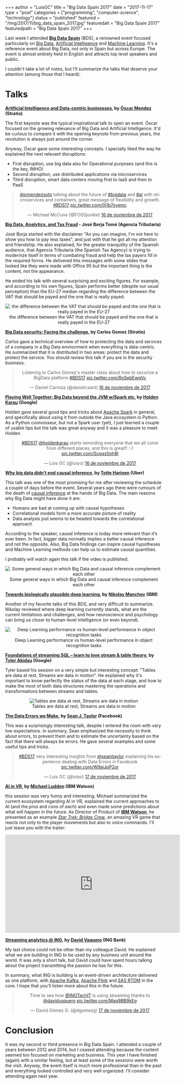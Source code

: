 +++
author = "LuisGC"
title = "Big Data Spain 2017"
date = "2017-11-17"
type = "post"
categories = ["programming", "computer-science", "technology"]
status = "published"
featured = "/img/2017/11/big_data_spain_2017.jpg"
featuredalt = "Big Data Spain 2017"
featuredpath = "Big Data Spain 2017"
+++


Last week I attended [**Big Data Spain**](https://www.bigdataspain.org/) (BDS), a renowned event focused particularly on [Big Data](https://en.wikipedia.org/wiki/Big_data), [Artificial Intelligence](https://en.wikipedia.org/wiki/Artificial_intelligence) and [Machine Learning](https://en.wikipedia.org/wiki/Machine_learning). It's a reference event about Big Data, not only in Spain but across Europe. The event is almost entirely held in English and attracts top level speakers and public.

I couldn't take a lot of notes, but I'll summarize the talks that deserve your attention (among those that I heard):

# Talks

**[Artificial Intelligence and Data-centric businesses](https://www.bigdataspain.org/2017/talk/tbc), by [Óscar Mendez](https://twitter.com/omendezsoto) (Stratio)**

The first keynote was the typical inspirational talk to open an event. Óscar focused on the growing relevance of Big Data and Artificial Intelligence. It'd be curious to compare it with the opening keynote from previous years, the revolution is always just around the corner.

Anyway, Óscar gave some interesting concepts. I specially liked the way he explained the next relevant disruptions:

* First disruption, use big data also for Operational purposes (and this is the key, IMHO)
* Second disruption, use distributed applications via microservices
* Third disruption, smart data centers moving first to IaaS and then to PaaS

<center><blockquote class="twitter-tweet" data-lang="es"><p lang="en" dir="ltr"><a href="https://twitter.com/omendezsoto?ref_src=twsrc%5Etfw">@omendezsoto</a> talking about the future of <a href="https://twitter.com/hashtag/bigdata?src=hash&amp;ref_src=twsrc%5Etfw">#bigdata</a> and <a href="https://twitter.com/hashtag/ai?src=hash&amp;ref_src=twsrc%5Etfw">#ai</a> with microservices and containers, great message of flexibility and growth. <a href="https://twitter.com/hashtag/BDS17?src=hash&amp;ref_src=twsrc%5Etfw">#BDS17</a> <a href="https://t.co/0i1b7oyemc">pic.twitter.com/0i1b7oyemc</a></p>&mdash; Michael McCune (@FOSSjunkie) <a href="https://twitter.com/FOSSjunkie/status/931099635816509440?ref_src=twsrc%5Etfw">16 de noviembre de 2017</a></blockquote>
<script async src="https://platform.twitter.com/widgets.js" charset="utf-8"></script></center>

**[Big Data, Analytics, and Tax Fraud](https://www.bigdataspain.org/2017/talk/big-data-and-tax-fraud) - José Borja Tomé (Agencia Tributaria)**

José Borja started with the disclaimer "As you can imagine, I'm not here to show you how to pay less taxes", and just with that he got all my attention and friendship. He also explained, for the greater tranquility of the Spanish audience, that Agencia Tributaria (the Spanish Tax Agency) is trying to modernize itself in terms of combating fraud and help the tax payers fill in the required forms. He delivered this messages with some slides that looked like they were made with Office 95 but the important thing is the content, not the appearance.

He ended his talk with several surprising and exciting figures. For example, and according to his own figures, Spain performs better (despite our usual perception) than the EU-27 median regarding the difference between the VAT that should be payed and the one that is really payed.

<center><div class="image">
  <img src="/img/2017/11/BDS_Jose_Borja.jpg" alt="the difference between the VAT that should be payed and the one that is really payed in the EU-27">
  <div class="caption">the difference between the VAT that should be payed and the one that is really payed in the EU-27</div>
</div></center>

**[Big Data security: Facing the challenge](https://www.bigdataspain.org/2017/talk/big-data-security-facing-the-challenge), by Carlos Gomez (Stratio)**

Carlos gave a technical overview of how to protecting the data and services of a company in a Big Data environment when everything is data-centric. He summarized that it is distributed in two areas: protect the data and protect the service. You should review this talk if you are in the security business.

<center><blockquote class="twitter-tweet" data-lang="es"><p lang="en" dir="ltr">Listening to Carlos Gómez&#39;s master class about how to securize a BigData platform <a href="https://twitter.com/hashtag/BDS17?src=hash&amp;ref_src=twsrc%5Etfw">#BDS17</a> <a href="https://t.co/RoSebEwqVc">pic.twitter.com/RoSebEwqVc</a></p>&mdash; Daniel Carroza (@danielcsant) <a href="https://twitter.com/danielcsant/status/931122319573114880?ref_src=twsrc%5Etfw">16 de noviembre de 2017</a></blockquote>
<script async src="https://platform.twitter.com/widgets.js" charset="utf-8"></script></center>

**[Playing Well Together: Big Data beyond the JVM w/Spark etc](https://www.bigdataspain.org/2017/talk/apache-spark-machine-learning), by [Holden Karau](https://twitter.com/holdenkarau) (Google)**

Holden gave several good tips and tricks about [Apache Spark](https://spark.apache.org/) in general, and specifically about using it from outside the Java ecosystem in Python. As a Python connoisseur, but not a Spark user (yet), I just learned a couple of usable tips but the talk was great anyway and it was a pleasure to meet Holden.

<center><blockquote class="twitter-tweet" data-lang="es"><p lang="en" dir="ltr"><a href="https://twitter.com/hashtag/BDS17?src=hash&amp;ref_src=twsrc%5Etfw">#BDS17</a> <a href="https://twitter.com/holdenkarau?ref_src=twsrc%5Etfw">@holdenkarau</a> starts reminding everyone that we all come from different places, and this is great!! :-) <a href="https://t.co/Sceqz0oh8I">pic.twitter.com/Sceqz0oh8I</a></p>&mdash; Luis GC (@luiyo) <a href="https://twitter.com/luiyo/status/931129784498782208?ref_src=twsrc%5Etfw">16 de noviembre de 2017</a></blockquote>
<script async src="https://platform.twitter.com/widgets.js" charset="utf-8"></script></center>

**[Why big data didn’t end causal inference](https://www.bigdataspain.org/2017/talk/why-big-data-didnt-end-causal-inference), by [Totte Harinen](https://twitter.com/totteh) (Uber)**

This talk was one of the most promising for me after reviewing the schedule a couple of days before the event. Several years ago there were rumours of the death of [causal inference](https://en.wikipedia.org/wiki/Causal_inference) at the hands of Big Data. The main reasons why Big Data might have done it are:

* Humans are bad at coming up with causal hypotheses
* Correlational models form a more accurate picture of reality
* Data analysis just seems to be headed towards the correlational approach

According to the speaker, causal inference is today more relevant than it’s ever been. In fact, bigger data normally implies a better causal inference and not the opposite. Also, Big Data findings can inspire causal hypotheses and Machine Learning methods can help us to estimate causal quantities.

I probably will watch again this talk if the video is published.

<center><div class="image">
  <img src="/img/2017/11/BDS_Totte_Harinen.jpg" alt="Some general ways in which Big Data and causal inference complement each other">
  <div class="caption">Some general ways in which Big Data and causal inference complement each other</div>
</div></center>

**[Towards biologically plausible deep learning](https://www.bigdataspain.org/2017/talk/towards-biologically-plausible-deep-learning), by [Nikolay Manchev](https://twitter.com/nikolaymanchev) (IBM)**

Another of my favorite talks of this BDS, and very difficult to summarize. Nikolay reviewed where deep learning currently stands, what are the current limitations and challenges, and how neuroscience and psychology can bring us closer to human-level intelligence (or even beyond).

<center><div class="image">
  <img src="/img/2017/11/BDS_Nikolay_Manchev.jpg" alt="Deep Learning performance vs human-level performance in object recognition tasks">
  <div class="caption">Deep Learning performance vs human-level performance in object recognition tasks</div>
</div></center>

**[Foundations of streaming SQL – learn to love stream & table theory](https://www.bigdataspain.org/2017/talk/Foundations-of-streaming-SQL), by [Tyler Akidau](https://twitter.com/takidau) (Google)**

Tyler based his session on a very simple but interesting concept: "Tables are data at rest, Streams are data in motion". He explained why it's important to know perfectly the status of the data at each stage, and how to make the most of both data structures mastering the operations and transformations between streams and tables.

<center><div class="image">
  <img src="/img/2017/11/BDS_Tyler_Akidau.jpg" alt="Tables are data at rest, Streams are data in motion">
  <div class="caption">Tables are data at rest, Streams are data in motion</div>
</div></center>

**[The Data Errors we Make](https://www.bigdataspain.org/2017/talk/the-data-errors-we-make), by [Sean J. Taylor](https://twitter.com/seanjtaylor) (Facebook)**

This was a surprisingly interesting talk, despite I entered the room with very low expectations. In summary, Sean emphasized the necessity to think about errors, to prevent them and to estimate the uncertainty based on the fact that there will always be errors. He gave several examples and some useful tips and tricks.

<center><blockquote class="twitter-tweet" data-lang="es"><p lang="en" dir="ltr"><a href="https://twitter.com/hashtag/BDS17?src=hash&amp;ref_src=twsrc%5Etfw">#BDS17</a> very interesting insights from  <a href="https://twitter.com/seanjtaylor?ref_src=twsrc%5Etfw">@seanjtaylor</a> explaining his experience dealing with Data Errors in Facebook <a href="https://t.co/W9aiJpP2or">pic.twitter.com/W9aiJpP2or</a></p>&mdash; Luis GC (@luiyo) <a href="https://twitter.com/luiyo/status/931480332599287808?ref_src=twsrc%5Etfw">17 de noviembre de 2017</a></blockquote>
<script async src="https://platform.twitter.com/widgets.js" charset="utf-8"></script></center>

**[AI in VR](https://www.bigdataspain.org/2017/talk/tbc-michael-ludden), by [Michael Ludden](https://twitter.com/Michael_Ludden) (IBM Watson)**

this session was very funny and interesting. Michael summarized the current ecosystem regarding AI in VR, explained the current approaches to AI (and the pros and cons of each) and even made some predictions about what will happen in the future. As Director of Product of [**IBM Watson**](https://www.ibm.com/watson/), he presented as an example [_Star Trek: Bridge Crew_](https://www.ubisoft.com/en-US/game/star-trek-bridge-crew/), an amazing VR game that reacts not only to the player movements but also to voice commands. I'll just leave you with the trailer:

<center><iframe width="560" height="315" src="https://www.youtube.com/embed/3Sg3lEIGQyo?rel=0" frameborder="0" allowfullscreen></iframe></center>

**[Streaming analytics @ ING](https://www.bigdataspain.org/2017/talk/streaming-analytics-ing), by [David Vaquero](https://twitter.com/davidvaquero) (ING Bank)**

My last choice could not be other than my colleague David. He explained what we are building in ING to be used by any business unit around the world. It was only a short talk, but David could have spent hours talking about the project transmitting the passion he has for this.

In summary, what ING is building is an event-driven architecture delivered as one platform, with [Apache Kafka](https://kafka.apache.org/), [Apache Flink](https://flink.apache.org/) and [SAS RTDM](https://www.sas.com/en_us/software/real-time-decision-manager.html) in the core. I hope that you'll listen more about this in the future.

<center><blockquote class="twitter-tweet" data-lang="es"><p lang="en" dir="ltr">Time to see how <a href="https://twitter.com/INGTechIT?ref_src=twsrc%5Etfw">@INGTechIT</a> is using streaming thanks to <a href="https://twitter.com/davidvaquero?ref_src=twsrc%5Etfw">@davidvaquero</a> <a href="https://t.co/Mag9BB9kEg">pic.twitter.com/Mag9BB9kEg</a></p>&mdash; David Gómez G. (@dgomezg) <a href="https://twitter.com/dgomezg/status/931523731754815490?ref_src=twsrc%5Etfw">17 de noviembre de 2017</a></blockquote>
<script async src="https://platform.twitter.com/widgets.js" charset="utf-8"></script></center>

# Conclusion

It was my second or third presence in Big Data Spain. I attended a couple of years between 2012 and 2014, but I ceased attending because the content seemed too focused on marketing and business. This year I have finished (again) with a similar feeling, but at least some of the sessions were worth the visit. Anyway, the event itself is much more professional than in the past and everything looked controlled and very well organized. I'll consider attending again next year.
